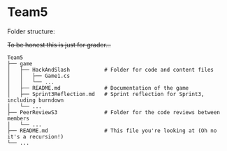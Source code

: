 # Team5

Folder structure: 
 
~~To be honest this is just for grader...~~

```
Team5
├── game
│   ├── HackAndSlash           # Folder for code and content files
│   │   ├── Game1.cs
│   │   └── ...
│   ├── README.md              # Documentation of the game 
│   ├── Sprint3Reflection.md   # Sprint reflection for Sprint3, including burndown 
│   └── ...
├── PeerReviewS3               # Folder for the code reviews between members 
│   └── ...
├── README.md                  # This file you're looking at (Oh no it's a recursion!)
└── ...
```

